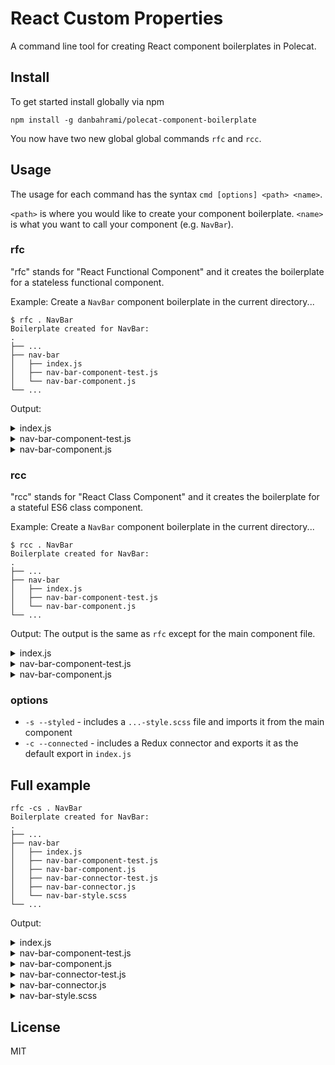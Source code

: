 # React Custom Properties

A command line tool for creating React component boilerplates in Polecat.

## Install

To get started install globally via npm

```
npm install -g danbahrami/polecat-component-boilerplate
```

You now have two new global global commands `rfc` and `rcc`.

## Usage

The usage for each command has the syntax `cmd [options] <path> <name>`.

`<path>` is where you would like to create your component boilerplate.
`<name>` is what you want to call your component (e.g. `NavBar`).

### rfc
"rfc" stands for "React Functional Component" and it creates the boilerplate for a stateless functional component.

Example:
Create a `NavBar` component boilerplate in the current directory...
```
$ rfc . NavBar
Boilerplate created for NavBar:
.
├── ...
├── nav-bar
│   ├── index.js
│   ├── nav-bar-component-test.js
│   └── nav-bar-component.js
└── ...
```

Output:
<details>
  <summary>index.js</summary>

  ```
  import NavBar from './nav-bar-component';

  export default NavBar;

  ```
</details>

<details>
  <summary>nav-bar-component-test.js</summary>

  ```
  import { describeComponent } from 'test';
  import NavBar from './nav-bar-component';

  describeComponent(NavBar, subject => {
    beforeEach(() => {

    });

    it('', () => {

    });

    describe('', () => {

    });
  });

  ```
</details>

<details>
  <summary>nav-bar-component.js</summary>

  ```
  import React, { PropTypes } from 'react';

  const NavBarComponent = (props) => {
    return (
      <div/>
    );
  };

  NavBarComponent.propTypes = {};

  export default NavBarComponent;

  ```
</details>

### rcc
"rcc" stands for "React Class Component" and it creates the boilerplate for a stateful ES6 class component.

Example:
Create a `NavBar` component boilerplate in the current directory...
```
$ rcc . NavBar
Boilerplate created for NavBar:
.
├── ...
├── nav-bar
│   ├── index.js
│   ├── nav-bar-component-test.js
│   └── nav-bar-component.js
└── ...
```

Output:
The output is the same as `rfc` except for the main component file.

<details>
  <summary>index.js</summary>

  ```
  import NavBar from './nav-bar-component';

  export default NavBar;

  ```
</details>

<details>
  <summary>nav-bar-component-test.js</summary>

  ```
  import { describeComponent } from 'test';
  import NavBar from './nav-bar-component';

  describeComponent(NavBar, subject => {
    beforeEach(() => {

    });

    it('', () => {

    });

    describe('', () => {

    });
  });

  ```
</details>

<details>
  <summary>nav-bar-component.js</summary>

  ```
  import React, { Component, PropTypes } from 'react';

  class NavBarComponent extends Component {
    constructor(props) {
      super(props);
    }

    render() {
      return (
        <div/>
      );
    }
  }

  NavBarComponent.propTypes = {};

  export default NavBarComponent;

  ```
</details>

### options

- `-s --styled` - includes a `...-style.scss` file and imports it from the main component
- `-c --connected` - includes a Redux connector and exports it as the default export in `index.js`

## Full example
```
rfc -cs . NavBar
Boilerplate created for NavBar:
.
├── ...
├── nav-bar
│   ├── index.js
│   ├── nav-bar-component-test.js
│   ├── nav-bar-component.js
│   ├── nav-bar-connector-test.js
│   ├── nav-bar-connector.js
│   └── nav-bar-style.scss
└── ...
```

Output:

<details>
  <summary>index.js</summary>

  ```
  import NavBar from './nav-bar-connector';

  export default NavBar;

  ```
</details>

<details>
  <summary>nav-bar-component-test.js</summary>

  ```
  import { describeComponent } from 'test';
  import NavBar from './nav-bar-component';

  describeComponent(NavBar, subject => {
    beforeEach(() => {

    });

    it('', () => {

    });

    describe('', () => {

    });
  });

  ```
</details>

<details>
  <summary>nav-bar-component.js</summary>

  ```
  import React, { Component, PropTypes } from 'react';
  import styles from './nav-bar-style.scss';

  class NavBarComponent extends Component {
    constructor(props) {
      super(props);
    }

    render() {
      return (
        <div/>
      );
    }
  }

  NavBarComponent.propTypes = {};

  export default NavBarComponent;

  ```
</details>

<details>
  <summary>nav-bar-connector-test.js</summary>

  ```
  import { describeComponent, createMockStore } from 'test';
  import NavBarConnector from './nav-bar-connector';
  import NavBar from './nav-bar-component';

  describeComponent(NavBarConnector, subject => {
    let store;

    beforeEach(() => {
      store = createMockStore();
    });

    it('', () => {

    });

    describe('', () => {

    });
  });

  ```
</details>

<details>
  <summary>nav-bar-connector.js</summary>

  ```
  import React from 'react';
  import { connect } from 'react-redux';
  import NavBar from './nav-bar-component';

  const mapStateToProps = (stateProps, ownProps) => {};

  const mapDispatchToProps = (dispatchProps, ownProps) => {};

  const mergeProps = (stateProps, dispatchProps, ownProps) => {};

  const NavBarConnector = connect(
    mapStateToProps,
    mapDispatchToProps,
    mergeProps,
  )(NavBar);

  export default NavBarConnector;

  ```
</details>

<details>
  <summary>nav-bar-style.scss</summary>

  ```
  :local() {
    
  }

  ```
</details>

## License

MIT